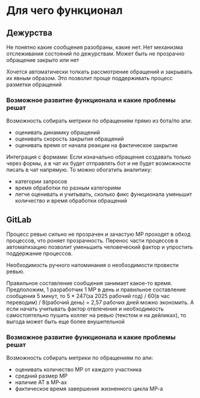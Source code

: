 # Для чего функционал

## Дежурства
Не понятно какие сообщения разобраны, какие нет. Нет механизма отслеживания состояний по дежурствам.
Может быть не прозрачно обращение закрыто или нет

Хочется автоматически толкать рассмотрение обращений и закрывать их явным образом. Это позволит проще поддерживать процесс разметки обращений

### Возможное развитие функционала и какие проблемы решат
Возможность собирать метрики по обращениям прямо из бота/по апи:
- оценивать динамику обращений
- оценивать скорость закрытия обращений
- оценивать время от начала реакции на фактическое закрытие

Интеграция с формами:
Если изначально обращения создавать только через формы, а в чат их будет отправлять бот и не будет возможности писать в чат напрямую.
То можно обогатить аналитику:
- категории запросов
- время обработки по разным категориям
- легче оценивать и учитывать, сколько фикс функционала уменьшит количество и время обработки обращений

## GitLab
Процесс ревью сильно не прозрачен и зачастую МР проходят в обход процессов, что роняет прозрачность.
Перенос части процессов в автоматизацию позволит уменьшить человеческий фактор и упростить поддержание процессов.

Необходимость ручного напоминания о необходимости провести ревью.

Правильное составление сообщения занимает какое-то время. 
Предположим, 1 разработчик 1 МР в день и правильное составление сообщения 5 минут, 
то 5 * 247(за 2025 рабочий год) / 60(в час переводим) / 8(рабочий день) = 2,57 рабочих дней можно экономить.
А если начать учитывать фактор отвлечения и необходимость самостоятельно пушить коллег на ревью (текстом и на дейликах),
то выгода может быть еще более внушительной

### Возможное развитие функционала и какие проблемы решат
Возможность собирать метрики по обращениям по апи:
- оценивать количество МР от каждого участника
- средний размер МР
- наличие АТ в МР-ах
- фактическое время завершения жизненного цикла МР-а
